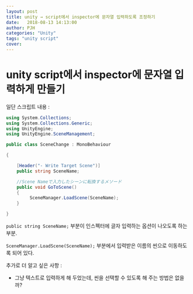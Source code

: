 ```yaml
---
layout: post
title: unity → script에서 inspector에 문자열 입력하도록 조정하기
date:   2018-08-13 14:13:00
author: PJH
categories: "Unity"
tags: "unity script"
cover:
---
```


<h1>
unity script에서 inspector에 문자열 입력하게 만들기
</h1>

일단 스크립트 내용 :

```c#
using System.Collections;
using System.Collections.Generic;
using UnityEngine;
using UnityEngine.SceneManagement;

public class SceneChange : MonoBehaviour

{

    [Header("- Write Target Scene")]
    public string SceneName;

    //Scene Nameで入力したシーンに転換するメソード
    public void GoToScene()
    {
         SceneManager.LoadScene(SceneName);
    }

}
```

```public string SceneName;```
부분이 인스펙터에 글자 입력하는 옵션이 나오도록 하는 부분.



```SceneManager.LoadScene(SceneName);```
부분에서 입력받은 이름의 씬으로 이동하도록 되어 있다.



추가로 더 알고 싶은 사항 :

- 그냥 텍스트로 입력하게 해 두었는데, 씬을 선택할 수 있도록 해 주는 방법은 없을까?
